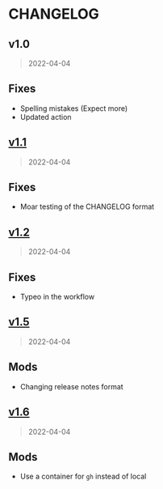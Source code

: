 # CHANGELOG

<a name="v1.0"></a>
## v1.0

> 2022-04-04

## Fixes
* Spelling mistakes (Expect more)
* Updated action

<a name="v1.1"></a>
## [v1.1](https://github.com/replicant0wnz/dronemusic.co/compare/v1.0...v1.1)

> 2022-04-04

## Fixes
* Moar testing of the CHANGELOG format

<a name="v1.2"></a>
## [v1.2](https://github.com/replicant0wnz/dronemusic.co/compare/v1.1...v1.2)

> 2022-04-04

## Fixes
* Typeo in the workflow

<a name="v1.5"></a>
## [v1.5](https://github.com/replicant0wnz/dronemusic.co/compare/v1.4...v1.5)

> 2022-04-04

## Mods
* Changing release notes format

<a name="v1.6"></a>
## [v1.6](https://github.com/replicant0wnz/dronemusic.co/compare/v1.5...v1.6)

> 2022-04-04

## Mods
* Use a container for `gh` instead of local
